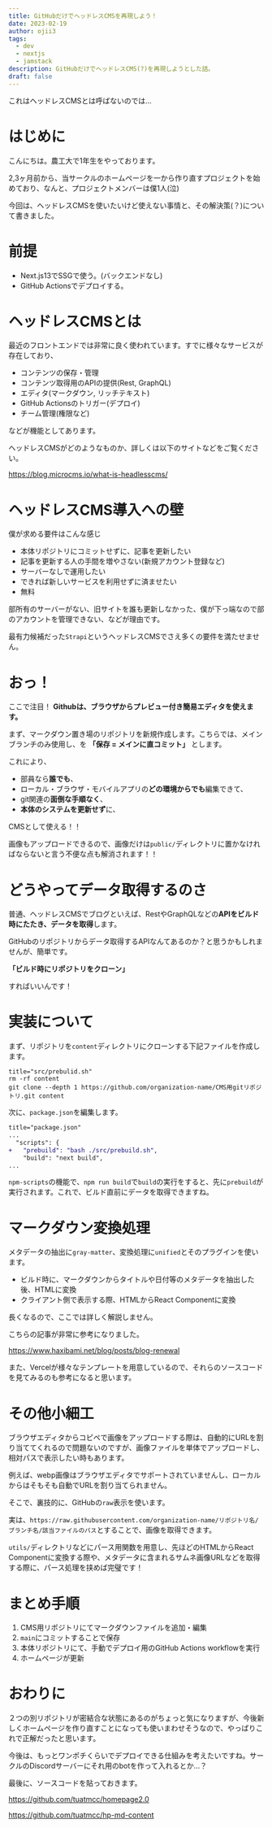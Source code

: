 ```yaml
---
title: GitHubだけでヘッドレスCMSを再現しよう！
date: 2023-02-19
author: ojii3
tags:
  - dev
  - nextjs
  - jamstack
description: GitHubだけでヘッドレスCMS(?)を再現しようとした話。
draft: false
---
```

これはヘッドレスCMSとは呼ばないのでは…

# はじめに

こんにちは。農工大で1年生をやっております。

2,3ヶ月前から、当サークルのホームページを一から作り直すプロジェクトを始めており、なんと、プロジェクトメンバーは僕1人(泣)

今回は、ヘッドレスCMSを使いたいけど使えない事情と、その解決策(？)について書きました。

# 前提

- Next.js13でSSGで使う。(バックエンドなし)
- GitHub Actionsでデプロイする。

# ヘッドレスCMSとは

最近のフロントエンドでは非常に良く使われています。すでに様々なサービスが存在しており、

- コンテンツの保存・管理
- コンテンツ取得用のAPIの提供(Rest, GraphQL)
- エディタ(マークダウン, リッチテキスト)
- GitHub Actionsのトリガー(デプロイ)
- チーム管理(権限など)

などが機能としてあります。

ヘッドレスCMSがどのようなものか、詳しくは以下のサイトなどをご覧ください。

https://blog.microcms.io/what-is-headlesscms/

# ヘッドレスCMS導入への壁

僕が求める要件はこんな感じ

- 本体リポジトリにコミットせずに、記事を更新したい
- 記事を更新する人の手間を増やさない(新規アカウント登録など)
- サーバーなしで運用したい
- できれば新しいサービスを利用せずに済ませたい
- 無料

部所有のサーバーがない、旧サイトを誰も更新しなかった、僕が下っ端なので部のアカウントを管理できない、などが理由です。

最有力候補だった`Strapi`というヘッドレスCMSでさえ多くの要件を満たせません。

# おっ！

ここで注目！ **Githubは、ブラウザからプレビュー付き簡易エディタを使えます。**

まず、マークダウン置き場のリポジトリを新規作成します。こちらでは、メインブランチのみ使用し、を **「保存 = メインに直コミット」** とします。

これにより、

- 部員なら**誰でも**、
- ローカル・ブラウザ・モバイルアプリの**どの環境からでも**編集できて、
- git関連の**面倒な手順なく**、
- **本体のシステムを更新せず**に、

CMSとして使える！！

画像もアップロードできるので、画像だけは`public/`ディレクトリに置かなければならないと言う不便な点も解消されます！！

# どうやってデータ取得するのさ

普通、ヘッドレスCMSでブログといえば、RestやGraphQLなどの**APIをビルド時にたたき、データを取得**します。

GitHubのリポジトリからデータ取得するAPIなんてあるのか？と思うかもしれませんが、簡単です。

**「ビルド時にリポジトリをクローン」**

すればいいんです！

# 実装について

まず、リポジトリを`content`ディレクトリにクローンする下記ファイルを作成します。

```shell
title="src/prebulid.sh"
rm -rf content
git clone --depth 1 https://github.com/organization-name/CMS用gitリポジトリ.git content
```

次に、`package.json`を編集します。

```diff
title="package.json"
...
  "scripts": {
+   "prebuild": "bash ./src/prebuild.sh",
    "build": "next build",
...
```

`npm-scripts`の機能で、`npm run build`で`build`の実行をすると、先に`prebuild`が実行されます。これで、ビルド直前にデータを取得できますね。

# マークダウン変換処理

メタデータの抽出に`gray-matter`、変換処理に`unified`とそのプラグインを使います。

- ビルド時に、マークダウンからタイトルや日付等のメタデータを抽出した後、HTMLに変換
- クライアント側で表示する際、HTMLからReact Componentに変換

長くなるので、ここでは詳しく解説しません。

こちらの記事が非常に参考になりました。

https://www.haxibami.net/blog/posts/blog-renewal

また、Vercelが様々なテンプレートを用意しているので、それらのソースコードを見てみるのも参考になると思います。

# その他小細工

ブラウザエディタからコピペで画像をアップロードする際は、自動的にURLを割り当ててくれるので問題ないのですが、画像ファイルを単体でアップロードし、相対パスで表示したい時もあります。

例えば、webp画像はブラウザエディタでサポートされていませんし、ローカルからはそもそも自動でURLを割り当てられません。

そこで、裏技的に、GitHubの`raw`表示を使います。

実は、`https://raw.githubusercontent.com/organization-name/リポジトリ名/ブランチ名/該当ファイルのパス`とすることで、画像を取得できます。

`utils/`ディレクトリなどにパース用関数を用意し、先ほどのHTMLからReact Componentに変換する際や、メタデータに含まれるサムネ画像URLなどを取得する際に、パース処理を挟めば完璧です！

# まとめ手順

1. CMS用リポジトリにてマークダウンファイルを追加・編集
2. `main`にコミットすることで保存
3. 本体リポジトリにて、手動でデプロイ用のGitHub Actions workflowを実行
4. ホームページが更新

# おわりに

２つの別リポジトリが密結合な状態にあるのがちょっと気になりますが、今後新しくホームページを作り直すことになっても使いまわせそうなので、やっぱりこれで正解だったと思います。

今後は、もっとワンポチくらいでデプロイできる仕組みを考えたいですね。サークルのDiscordサーバーにそれ用のbotを作って入れるとか…？

最後に、ソースコードを貼っておきます。

https://github.com/tuatmcc/homepage2.0

https://github.com/tuatmcc/hp-md-content
